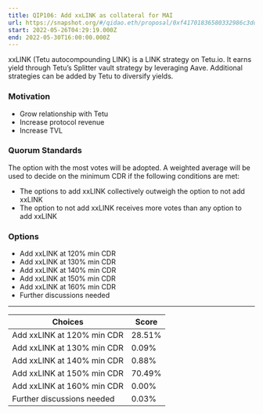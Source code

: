 ```yaml
---
title: QIP106: Add xxLINK as collateral for MAI
url: https://snapshot.org/#/qidao.eth/proposal/0xf41701836580332986c3dd074b04f3b25eb4379c2162f2b2a947943bf10bcd0c
start: 2022-05-26T04:29:19.000Z
end: 2022-05-30T16:00:00.000Z
---
```

xxLINK (Tetu autocompounding LINK) is a LINK strategy on Tetu.io. It earns yield through Tetu’s Splitter vault strategy by leveraging Aave. Additional strategies can be added by Tetu to diversify yields. 

### Motivation

* Grow relationship with Tetu
* Increase protocol revenue
* Increase TVL

### Quorum Standards 

The option with the most votes will be adopted. A weighted average will be used to decide on the minimum CDR if the following conditions are met:
* The options to add xxLINK collectively outweigh the option to not add xxLINK
* The option to not add xxLINK receives more votes than any option to add xxLINK 

### Options
* Add xxLINK at 120% min CDR 
* Add xxLINK at 130% min CDR 
* Add xxLINK at 140% min CDR 
* Add xxLINK at 150% min CDR
* Add xxLINK at 160% min CDR
* Further discussions needed
---
| Choices | Score |
| --- | --- |
| Add xxLINK at 120% min CDR  | 28.51% |
| Add xxLINK at 130% min CDR  | 0.09% |
| Add xxLINK at 140% min CDR  | 0.88% |
| Add xxLINK at 150% min CDR  | 70.49% |
| Add xxLINK at 160% min CDR  | 0.00% |
| Further discussions needed | 0.03% |


